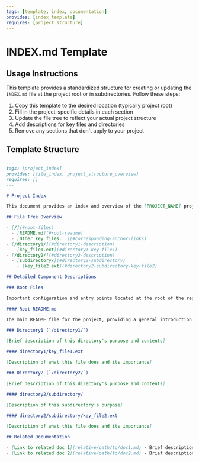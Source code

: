```yaml
---
tags: [template, index, documentation]
provides: [index_template]
requires: [project_structure]
---
```


# INDEX.md Template

## Usage Instructions

This template provides a standardized structure for creating or updating the `INDEX.md` file at the project root or in subdirectories. Follow these steps:

1. Copy this template to the desired location (typically project root)
2. Fill in the project-specific details in each section
3. Update the file tree to reflect your actual project structure
4. Add descriptions for key files and directories
5. Remove any sections that don't apply to your project

## Template Structure

``` markdown
---
tags: [project_index]
provides: [file_index, project_structure_overview]
requires: []
---

# Project Index

This document provides an index and overview of the [PROJECT_NAME] project's file structure and key components.

## File Tree Overview

- [/](#root-files)
  - [README.md](#root-readme)
  - [Other key files...](#corresponding-anchor-links)
- [/directory1/](#directory1-description)
  - [key_file1.ext](#directory1-key-file1)
- [/directory2/](#directory2-description)
  - [subdirectory/](#directory2-subdirectory)
    - [key_file2.ext](#directory2-subdirectory-key-file2)

## Detailed Component Descriptions

### Root Files

Important configuration and entry points located at the root of the repository.

#### Root README.md

The main README file for the project, providing a general introduction and overview.

### Directory1 (`/directory1/`)

[Brief description of this directory's purpose and contents]

#### directory1/key_file1.ext

[Description of what this file does and its importance]

### Directory2 (`/directory2/`)

[Brief description of this directory's purpose and contents]

#### directory2/subdirectory/

[Description of this subdirectory's purpose]

#### directory2/subdirectory/key_file2.ext

[Description of what this file does and its importance]

## Related Documentation

- [Link to related doc 1](relative/path/to/doc1.md) - Brief description
- [Link to related doc 2](relative/path/to/doc2.md) - Brief description
```
